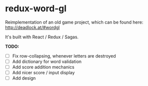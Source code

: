# redux-word-gl

Reimplementation of an old game project, which can be found here:
http://deadlock.at/#wordgl

It's built with React / Redux / Sagas.

**TODO:**

* [ ] Fix row-collapsing, whenever letters are destroyed
* [ ] Add dictionary for word validation
* [ ] Add score addition mechanics
* [ ] Add nicer score / input display
* [ ] Add design
